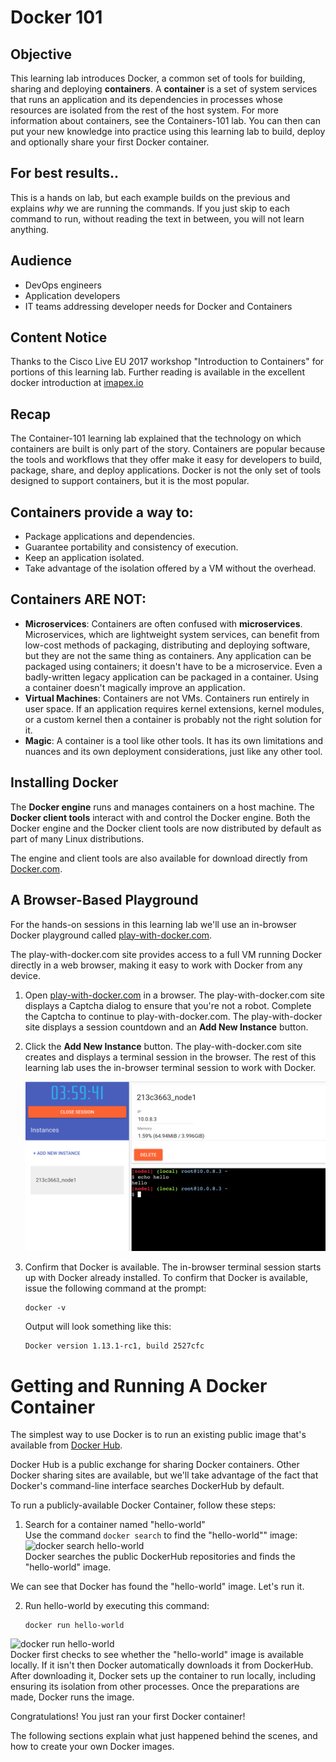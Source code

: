 # Docker 101

## Objective

This learning lab introduces Docker, a common set of tools for building, sharing and deploying __containers__. A __container__ is a set of system services that runs an application and its dependencies in processes whose resources are isolated from the rest of the host system. For more information about containers, see the Containers-101 lab. You can then can put your new knowledge into practice using this learning lab to build, deploy and optionally share your first Docker
container.

## For best results..
This is a hands on lab, but each example builds on the previous and explains *why* we are running the commands. If you just skip to each command to run, without reading the text in between, you will not learn anything.

## Audience

* DevOps engineers
* Application developers
* IT teams addressing developer needs for Docker and Containers

## Content Notice

Thanks to the Cisco Live EU 2017 workshop "Introduction to Containers" for portions of this learning lab. Further reading is available in the excellent docker introduction at [imapex.io](https://github.com/imapex-training/mod_adv_docker/blob/master/README.md)

## Recap

The Container-101 learning lab explained that the technology on which containers are built is only part of the story. Containers are popular because the tools and workflows that they offer make it easy for developers to build, package, share, and deploy applications. Docker is not the only set of tools designed to support containers, but it is the most popular.

## Containers provide a way to:
* Package applications and dependencies.
* Guarantee portability and consistency of execution.
* Keep an application isolated.
* Take advantage of the isolation offered by a VM without the overhead.

## Containers ARE NOT:

* **Microservices**: Containers are often confused with __microservices__. Microservices, which are lightweight system services, can benefit from low-cost methods of packaging, distributing and deploying software, but they are not the same thing as containers. Any application can be packaged using containers; it doesn't have to be a microservice. Even a badly-written legacy application can be packaged in a container. Using a container doesn't magically improve an application.
* **Virtual Machines**: Containers are not VMs. Containers run entirely in user space. If an application requires kernel extensions, kernel modules, or a custom kernel then a container is probably not the right solution
for it.
* **Magic**: A container is a tool like other tools. It has its own limitations and nuances and its own deployment considerations, just like any other tool.

## Installing Docker

The __Docker engine__ runs and manages containers on a host machine. The __Docker client tools__ interact with and control the Docker engine. Both the Docker engine and the Docker client tools are
now distributed by default as part of many Linux distributions.

The engine and client tools are also available for download directly from [Docker.com](http://www.docker.com).

## A Browser-Based Playground

For the hands-on sessions in this learning lab we'll use an in-browser Docker playground called [play-with-docker.com](http://labs.play-with-docker.com/).

The play-with-docker.com site provides access to a full VM running Docker directly in a web browser, making it easy to work with Docker from any device.

1. Open [play-with-docker.com](http://labs.play-with-docker.com/) in a browser. The play-with-docker.com site displays a Captcha dialog to ensure that you're not a robot. Complete the Captcha to continue to play-with-docker.com. The play-with-docker site displays a session countdown and an __Add New Instance__ button.
2. Click the __Add New Instance__ button. The play-with-docker.com site creates and displays a terminal session in the browser. The rest of this learning lab uses the in-browser terminal session to work with Docker.

   ![Play With Docker Site](assets/images/playwithdocker1.png)

3. Confirm that Docker is available.  The in-browser terminal session starts up with Docker already
   installed. To confirm that Docker is available, issue the following
   command at the prompt:  
   ```
   docker -v
   ```    
   Output will look something like this:  
   ```
   Docker version 1.13.1-rc1, build 2527cfc
   ```

# Getting and Running A Docker Container

The simplest way to use Docker is to run an existing public image
that's available from [Docker Hub](https://hub.docker.com/).

Docker Hub is a public exchange for sharing Docker containers. Other
Docker sharing sites are available, but we'll take advantage of the
fact that Docker's command-line interface searches DockerHub by
default.

To run a publicly-available Docker Container, follow these steps:

1. Search for a container named "hello-world"  
   Use the command `docker search` to find the "hello-world"" image:
![docker search
 hello-world](/posts/files/docker-101/assets/images/dockersearch.png)  
   Docker searches the public DockerHub repositories and finds the
   "hello-world" image.

We can see that Docker has found the "hello-world" image. Let's run it.

2. Run hello-world by executing this command:  
   ```
   docker run hello-world
   ```  
 ![docker run
   hello-world](/posts/files/docker-101/assets/images/dockerrun1.png)  
   Docker first checks to see whether the "hello-world" image is
   available locally. If it isn't then Docker automatically downloads
   it from DockerHub. After downloading it, Docker sets up the
   container to run locally, including ensuring its isolation from
   other processes. Once the preparations are made, Docker runs the
   image.

Congratulations! You just ran your first Docker container!

The following sections explain what just happened behind the scenes,
and how to create your own Docker images.

